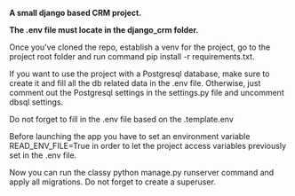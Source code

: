 **A small django based CRM project.**

**The .env file must locate in the django_crm folder.**

Once you've cloned the repo, establish a venv for the project, go to
the project root folder and run command pip install -r requirements.txt.

If you want to use the project with a Postgresql database, 
make sure to create it and fill all the db related data in the
.env file. Otherwise, just comment out the Postgresql settings
in the settings.py file and uncomment dbsql settings.

Do not forget to fill in the .env file based on the .template.env

Before launching the app you have to set an environment variable READ_ENV_FILE=True
in order to let the project access variables previously set in the .env file.

Now you can run the classy python manage.py runserver command and apply all migrations.
Do not forget to create a superuser.